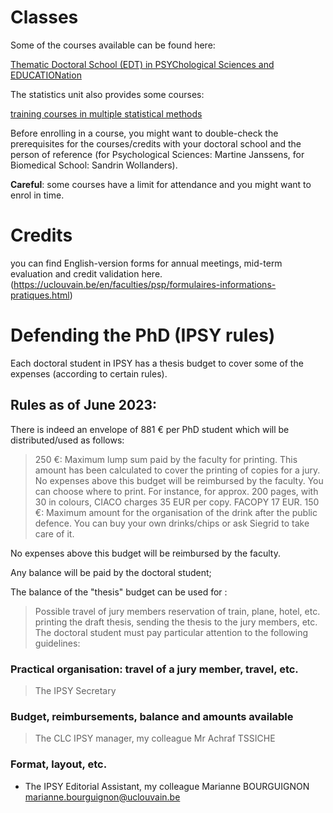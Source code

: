 # Classes
Some of the courses available can be found here:

[Thematic Doctoral School (EDT) in PSYChological Sciences and EDUCATIONation](https://uclouvain.be/fr/facultes/psp/psyceduc.html)

The statistics unit also provides some courses:

[training courses in multiple statistical methods](https://sites.uclouvain.be/training/smcs/index.php?page=services&spage=formation&l=fr)

Before enrolling in a course, you might want to double-check the prerequisites for the courses/credits with your doctoral school and the person of reference (for Psychological Sciences: Martine Janssens, for Biomedical School: Sandrin Wollanders).

**Careful**: some courses have a limit for attendance and you might want to enrol in time. 

# Credits

you can find English-version forms for annual meetings, mid-term evaluation and credit validation here.
(https://uclouvain.be/en/faculties/psp/formulaires-informations-pratiques.html)

# Defending the PhD (IPSY rules)

Each doctoral student in IPSY has a thesis budget to cover some of the expenses (according to certain rules).

## Rules as of June 2023:

There is indeed an envelope of 881 € per PhD student which will be distributed/used as follows: 

> 250 €: Maximum lump sum paid by the faculty for printing. This amount has been calculated to cover the printing of copies for a jury. No expenses above this budget will be reimbursed by the faculty. You can choose where to print. For instance, for approx. 200 pages, with 30 in colours, CIACO charges 35 EUR per copy. FACOPY 17 EUR.
> 150 €: Maximum amount for the organisation of the drink after the public defence. You can buy your own drinks/chips or ask Siegrid to take care of it.

No expenses above this budget will be reimbursed by the faculty. 

Any balance will be paid by the doctoral student; 


The balance of the "thesis" budget can be used for :

> Possible travel of jury members 
> reservation of train, plane, hotel, etc. 
> printing the draft thesis, sending the thesis to the jury members, etc.
The doctoral student must pay particular attention to the following guidelines: 
### Practical organisation: travel of a jury member, travel, etc. 
> The IPSY Secretary 
### Budget, reimbursements, balance and amounts available 
> The CLC IPSY manager, my colleague Mr Achraf TSSICHE 
### Format, layout, etc. 
* The IPSY Editorial Assistant, my colleague Marianne BOURGUIGNON marianne.bourguignon@uclouvain.be

